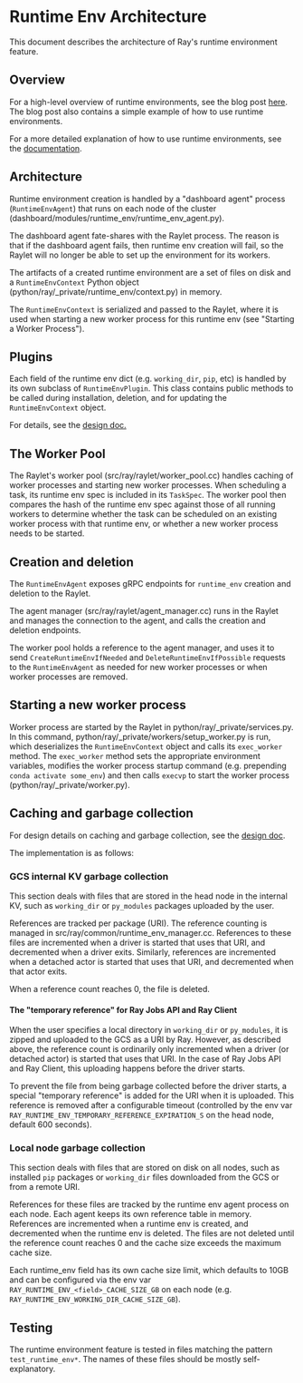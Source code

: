 # Runtime Env Architecture

This document describes the architecture of Ray's runtime environment feature.

## Overview

For a high-level overview of runtime environments, see the blog post [here](https://www.anyscale.com/blog/handling-files-and-packages-on-your-cluster-with-ray-runtime-environments).  The blog post also contains a simple example of how to use runtime environments.

For a more detailed explanation of how to use runtime environments, see the [documentation](https://docs.ray.io/en/latest/ray-core/handling-dependencies.html).

## Architecture

Runtime environment creation is handled by a "dashboard agent" process (`RuntimeEnvAgent`) that runs on each node of the cluster (dashboard/modules/runtime_env/runtime_env_agent.py).  

The dashboard agent fate-shares with the Raylet process. The reason is that if the dashboard agent fails, then runtime env creation will fail, so the Raylet will no longer be able to set up the environment for its workers.

The artifacts of a created runtime environment are a set of files on disk and a `RuntimeEnvContext` Python object (python/ray/_private/runtime_env/context.py) in memory.

The `RuntimeEnvContext` is serialized and passed to the Raylet, where it is used when starting a new worker process for this runtime env (see "Starting a Worker Process").



## Plugins

Each field of the runtime env dict (e.g. `working_dir`, `pip`, etc) is handled by its own subclass of `RuntimeEnvPlugin`.  This class contains public methods to be called during installation, deletion, and for updating the `RuntimeEnvContext` object.

For details, see the [design doc.](https://docs.google.com/document/d/1x1JAHg7c0ewcOYwhhclbuW0B0UC7l92WFkF4Su0T-dk/edit#heading=h.j4mqiaz83o96)

## The Worker Pool

The Raylet's worker pool (src/ray/raylet/worker_pool.cc) handles caching of worker processes and starting new worker processes.  When scheduling a task, its runtime env spec is included in its `TaskSpec`.  The worker pool then compares the hash of the runtime env spec against those of all running workers to determine whether the task can be scheduled on an existing worker process with that runtime env, or whether a new worker process needs to be started.


## Creation and deletion

The `RuntimeEnvAgent` exposes gRPC endpoints for `runtime_env` creation and deletion to the Raylet.

The agent manager (src/ray/raylet/agent_manager.cc) runs in the Raylet and manages the connection to the agent, and calls the creation and deletion endpoints.

The worker pool holds a reference to the agent manager, and uses it to send `CreateRuntimeEnvIfNeeded` and `DeleteRuntimeEnvIfPossible` requests to the `RuntimeEnvAgent` as needed for new worker processes or when worker processes are removed. 

## Starting a new worker process

Worker process are started by the Raylet in python/ray/_private/services.py. In this command, python/ray/_private/workers/setup_worker.py is run, which deserializes the `RuntimeEnvContext` object and calls its `exec_worker` method.  The `exec_worker` method sets the appropriate environment variables, modifies the worker process startup command (e.g. prepending `conda activate some_env`) and then calls `execvp` to start the worker process (python/ray/_private/worker.py).

## Caching and garbage collection

For design details on caching and garbage collection, see the [design doc](https://docs.google.com/document/d/1x1JAHg7c0ewcOYwhhclbuW0B0UC7l92WFkF4Su0T-dk/edit#heading=h.j4mqiaz83o96).

The implementation is as follows:

### GCS internal KV garbage collection

This section deals with files that are stored in the head node in the internal KV, such as `working_dir` or `py_modules` packages uploaded by the user.

References are tracked per package (URI).  The reference counting is managed in src/ray/common/runtime_env_manager.cc.  References to these files are incremented when a driver is started that uses that URI, and decremented when a driver exits.  Similarly, references are incremented when a detached actor is started that uses that URI, and decremented when that actor exits.

When a reference count reaches 0, the file is deleted.

#### The "temporary reference" for Ray Jobs API and Ray Client

When the user specifies a local directory in `working_dir` or `py_modules`, it is zipped and uploaded to the GCS as a URI by Ray.  However, as described above, the reference count is ordinarily only incremented when a driver (or detached actor) is started that uses that URI.  In the case of Ray Jobs API and Ray Client, this uploading happens before the driver starts.  

To prevent the file from being garbage collected before the driver starts, a special "temporary reference" is added for the URI when it is uploaded.  This reference is removed after a configurable timeout (controlled by the env var `RAY_RUNTIME_ENV_TEMPORARY_REFERENCE_EXPIRATION_S` on the head node, default 600 seconds).

### Local node garbage collection

This section deals with files that are stored on disk on all nodes, such as installed `pip` packages or `working_dir` files downloaded from the GCS or from a remote URI.

References for these files are tracked by the runtime env agent process on each node.  Each agent keeps its own reference table in memory.  References are incremented when a runtime env is created, and decremented when the runtime env is deleted.  The files are not deleted until the reference count reaches 0 and the cache size exceeds the maximum cache size.

Each runtime_env field has its own cache size limit, which defaults to 10GB and can be configured via the env var `RAY_RUNTIME_ENV_<field>_CACHE_SIZE_GB` on each node (e.g. `RAY_RUNTIME_ENV_WORKING_DIR_CACHE_SIZE_GB`).

## Testing

The runtime environment feature is tested in files matching the pattern `test_runtime_env*`. The names of these files should be mostly self-explanatory.